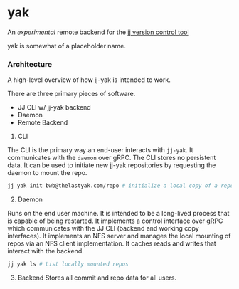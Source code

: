yak
=======
An *experimental* remote backend for the [jj version control tool](https://jj-vcs.github.io/jj/latest/)

yak is somewhat of a placeholder name.

### Architecture

A high-level overview of how jj-yak is intended to work.

There are three primary pieces of software.

* JJ CLI w/ jj-yak backend
* Daemon
* Remote Backend


1. CLI

The CLI is the primary way an end-user interacts with `jj-yak`. It communicates with the `daemon` over gRPC. The CLI stores no persistent data. It can be used to initiate new jj-yak repositories by requesting the daemon to mount the repo.

```bash
jj yak init bwb@thelastyak.com/repo # initialize a local copy of a repo as bwb
```

2. Daemon

Runs on the end user machine. It is intended to be a long-lived process that is capable of being restarted.
It implements a control interface over gRPC which communicates with the JJ CLI (backend and working copy interfaces). It implements an NFS server and manages the local mounting of repos via an NFS client implementation. It caches reads and writes that interact with the backend.

```bash
jj yak ls # List locally mounted repos
```

3. Backend
Stores all commit and repo data for all users. 
